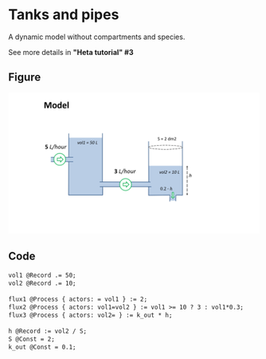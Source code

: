 # Tanks and pipes

A dynamic model without compartments and species.

See more details in **"Heta tutorial" #3**

## Figure
![tanks-and-pipes](./tanks-and-pipes.png)

## Code

```heta
vol1 @Record .= 50;
vol2 @Record .= 10;

flux1 @Process { actors: = vol1 } := 2;
flux2 @Process { actors: vol1=vol2 } := vol1 >= 10 ? 3 : vol1*0.3;
flux3 @Process { actors: vol2= } := k_out * h;

h @Record := vol2 / S;
S @Const = 2;
k_out @Const = 0.1;
```
